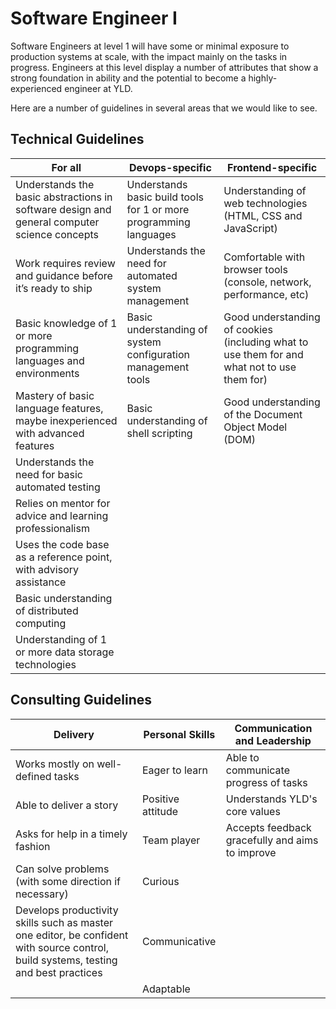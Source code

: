 # Software Engineer I

Software Engineers at level 1 will have some or minimal exposure to production systems
at scale, with the impact mainly on the tasks in progress. Engineers at this level
display a number of attributes that show a strong foundation in ability and the
potential to become a highly-experienced engineer at YLD.

Here are a number of guidelines in several areas that we would like to see.

## Technical Guidelines

| For all | Devops-specific | Frontend-specific |
| ------ | ------ | ------ |
| Understands the basic abstractions in software design and general computer science concepts | Understands basic build tools for 1 or more programming languages | Understanding of web technologies (HTML, CSS and JavaScript) |
| Work requires review and guidance before it’s ready to ship | Understands the need for automated system management | Comfortable with browser tools (console, network, performance, etc) |
| Basic knowledge of 1 or more programming languages and environments | Basic understanding of system configuration management tools | Good understanding of cookies (including what to use them for and what not to use them for) |
| Mastery of basic language features, maybe inexperienced with advanced features | Basic understanding of shell scripting | Good understanding of the Document Object Model (DOM) |
| Understands the need for basic automated testing |  |
| Relies on mentor for advice and learning professionalism |  |
| Uses the code base as a reference point, with advisory assistance |  |
| Basic understanding of distributed computing |  |
| Understanding of 1 or more data storage technologies |  |

## Consulting Guidelines

| Delivery | Personal Skills | Communication and Leadership |
| ------ | ------ | ------ |
| Works mostly on well-defined tasks | Eager to learn | Able to communicate progress of tasks |
| Able to deliver a story | Positive attitude | Understands YLD's core values |
| Asks for help in a timely fashion | Team player | Accepts feedback gracefully and aims to improve |
| Can solve problems (with some direction if necessary) | Curious |  |
| Develops productivity skills such as master one editor, be confident with source control, build systems, testing and best practices | Communicative |  |
|  | Adaptable |
